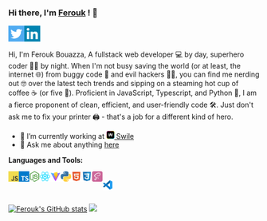 ### Hi there, I'm [Ferouk](https://www.linkedin.com/in/ferouk/) ! 👋

<a href="https://twitter.com/bouazzaferouk">
  <img align="left" alt="Ferouk Bouazza | Twitter" height="32px" src="https://raw.githubusercontent.com/ferouk/ferouk/master/assets/twitter.svg" />
</a>
<a href="https://www.linkedin.com/in/ferouk/">
  <img align="left" alt="Ferouk's LinkedIn" height="32px" src="https://raw.githubusercontent.com/ferouk/ferouk/master/assets/linkedin.svg" />
</a>

<br />
<br />

Hi, I'm Ferouk Bouazza, A fullstack web developer 💻 by day, superhero coder 🦸‍♂️ by night. When I'm not busy saving the world (or at least, the internet 🌐) from buggy code 🐛 and evil hackers 🕵️‍♂️, you can find me nerding out 🤓 over the latest tech trends and sipping on a steaming hot cup of coffee ☕ (or five 🤪). Proficient in JavaScript, Typescript, and Python 🐍, I am a fierce proponent of clean, efficient, and user-friendly code 🛠. Just don't ask me to fix your printer 🖨️ - that's a job for a different kind of hero.


- 🌱 I’m currently working at [<img alt="Swile" width="16px" src="https://raw.githubusercontent.com/ferouk/ferouk/master/assets/swile.svg" /> Swile](https://swile.co)
- 💬 Ask me about anything [here](https://github.com/ferouk/ferouk/issues)

**Languages and Tools:**

<a href="#">
<img align="left" width="21px" src="https://raw.githubusercontent.com/ferouk/ferouk/master/assets/javascript.svg">
</a>
<a href="#">
<img align="left" width="21px" src="https://raw.githubusercontent.com/ferouk/ferouk/master/assets/typescript.svg">
</a>
<a href="#">
<img align="left" width="21px" src="https://raw.githubusercontent.com/ferouk/ferouk/master/assets/nodejs.svg">
</a>
<a href="#">
<img align="left" width="21px" src="https://raw.githubusercontent.com/ferouk/ferouk/master/assets/react.svg">
</a>
<a href="#">
<img align="left" height="21px" src="https://raw.githubusercontent.com/ferouk/ferouk/master/assets/vite.svg">
</a>
<a href="#">
<img align="left" height="21px" src="https://raw.githubusercontent.com/ferouk/ferouk/master/assets/python.svg">
</a>
<a href="#">
<img align="left" height="21px" src="https://raw.githubusercontent.com/ferouk/ferouk/master/assets/html5.svg">
</a>
<a href="#">
<img align="left" height="21px" src="https://raw.githubusercontent.com/ferouk/ferouk/master/assets/css3.svg">
</a>
<a href="#">
<img align="left" height="21px" src="https://raw.githubusercontent.com/ferouk/ferouk/master/assets/sass.svg">
</a>
<br />
<a href="#">
<img align="left" height="21px" src="https://raw.githubusercontent.com/ferouk/ferouk/master/assets/vscode.svg">
</a>

<br />
<br />

<p aligh="left">
  <a href="http://www.github.com/ferouk"><img src="https://github-readme-stats.vercel.app/api?username=ferouk&show_icons=true&count_private=true&title_color=1f6feb&text_color=ffffff&icon_color=1f6feb&bg_color=0d1117&hide_border=true" alt="Ferouk's GitHub stats" width="49%" /></a>
  <a href="http://www.github.com/ferouk"><img src="https://github-readme-streak-stats.herokuapp.com/?user=ferouk&stroke=ffffff&background=0d1117&ring=1f6feb&fire=d35400&currStreakNum=ffffff&currStreakLabel=1f6feb&sideNums=ffffff&sideLabels=ffffff&dates=ffffff&hide_border=true" width="49%" /></a>
</p>
